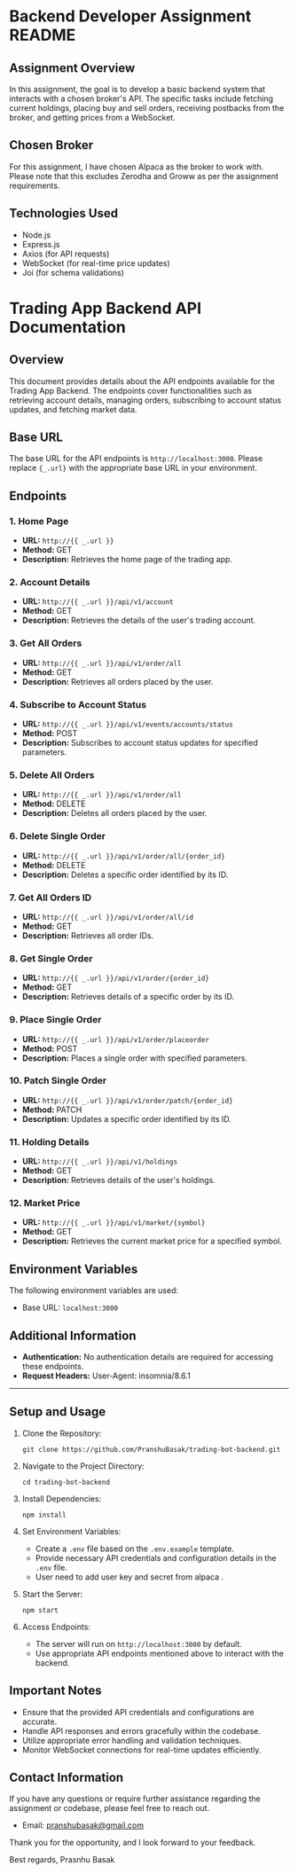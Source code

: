 # Backend Developer Assignment README

## Assignment Overview

In this assignment, the goal is to develop a basic backend system that interacts with a chosen broker's API. The specific tasks include fetching current holdings, placing buy and sell orders, receiving postbacks from the broker, and getting prices from a WebSocket.

## Chosen Broker

For this assignment, I have chosen Alpaca as the broker to work with. Please note that this excludes Zerodha and Groww as per the assignment requirements.

## Technologies Used

- Node.js
- Express.js
- Axios (for API requests)
- WebSocket (for real-time price updates)
- Joi (for schema validations)

# Trading App Backend API Documentation

## Overview

This document provides details about the API endpoints available for the Trading App Backend. The endpoints cover functionalities such as retrieving account details, managing orders, subscribing to account status updates, and fetching market data.

## Base URL

The base URL for the API endpoints is `http://localhost:3000`. Please replace `{_.url}` with the appropriate base URL in your environment.

## Endpoints

### 1. Home Page
- **URL:** `http://{{ _.url }}`
- **Method:** GET
- **Description:** Retrieves the home page of the trading app.

### 2. Account Details
- **URL:** `http://{{ _.url }}/api/v1/account`
- **Method:** GET
- **Description:** Retrieves the details of the user's trading account.

### 3. Get All Orders
- **URL:** `http://{{ _.url }}/api/v1/order/all`
- **Method:** GET
- **Description:** Retrieves all orders placed by the user.

### 4. Subscribe to Account Status
- **URL:** `http://{{ _.url }}/api/v1/events/accounts/status`
- **Method:** POST
- **Description:** Subscribes to account status updates for specified parameters.

### 5. Delete All Orders
- **URL:** `http://{{ _.url }}/api/v1/order/all`
- **Method:** DELETE
- **Description:** Deletes all orders placed by the user.

### 6. Delete Single Order
- **URL:** `http://{{ _.url }}/api/v1/order/all/{order_id}`
- **Method:** DELETE
- **Description:** Deletes a specific order identified by its ID.

### 7. Get All Orders ID
- **URL:** `http://{{ _.url }}/api/v1/order/all/id`
- **Method:** GET
- **Description:** Retrieves all order IDs.

### 8. Get Single Order
- **URL:** `http://{{ _.url }}/api/v1/order/{order_id}`
- **Method:** GET
- **Description:** Retrieves details of a specific order by its ID.

### 9. Place Single Order
- **URL:** `http://{{ _.url }}/api/v1/order/placeorder`
- **Method:** POST
- **Description:** Places a single order with specified parameters.

### 10. Patch Single Order
- **URL:** `http://{{ _.url }}/api/v1/order/patch/{order_id}`
- **Method:** PATCH
- **Description:** Updates a specific order identified by its ID.

### 11. Holding Details
- **URL:** `http://{{ _.url }}/api/v1/holdings`
- **Method:** GET
- **Description:** Retrieves details of the user's holdings.

### 12. Market Price
- **URL:** `http://{{ _.url }}/api/v1/market/{symbol}`
- **Method:** GET
- **Description:** Retrieves the current market price for a specified symbol.

## Environment Variables

The following environment variables are used:

- Base URL: `localhost:3000`

## Additional Information

- **Authentication:** No authentication details are required for accessing these endpoints.
- **Request Headers:** User-Agent: insomnia/8.6.1

---

## Setup and Usage

1. Clone the Repository:
   ```
   git clone https://github.com/PranshuBasak/trading-bot-backend.git
   ```

2. Navigate to the Project Directory:
   ```
   cd trading-bot-backend
   ```

3. Install Dependencies:
   ```
   npm install
   ```

4. Set Environment Variables:
   - Create a `.env` file based on the `.env.example` template.
   - Provide necessary API credentials and configuration details in the `.env` file.
   - User need to add user key and secret from alpaca .  

5. Start the Server:
   ```
   npm start
   ```

6. Access Endpoints:
   - The server will run on `http://localhost:3000` by default.
   - Use appropriate API endpoints mentioned above to interact with the backend.

## Important Notes

- Ensure that the provided API credentials and configurations are accurate.
- Handle API responses and errors gracefully within the codebase.
- Utilize appropriate error handling and validation techniques.
- Monitor WebSocket connections for real-time updates efficiently.

## Contact Information

If you have any questions or require further assistance regarding the assignment or codebase, please feel free to reach out.

- Email: pranshubasak@gmail.com

Thank you for the opportunity, and I look forward to your feedback.

Best regards,
Prasnhu Basak